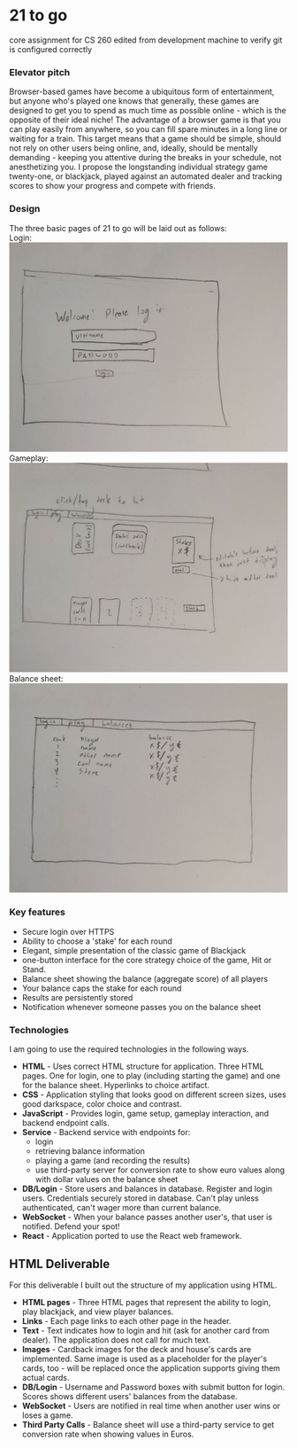 # 21 to go
core assignment for CS 260 
edited from development machine to verify git is configured correctly

### Elevator pitch

Browser-based games have become a ubiquitous form of entertainment, but anyone who's played one knows that generally, these games are designed to get you to spend as much time as possible online - which is the opposite of their ideal niche! The advantage of a browser game is that you can play easily from anywhere, so you can fill spare minutes in a long line or waiting for a train. This target means that a game should be simple, should not rely on other users being online, and, ideally, should be mentally demanding - keeping you attentive during the breaks in your schedule, not anesthetizing you. I propose the longstanding individual strategy game twenty-one, or blackjack, played against an automated dealer and tracking scores to show your progress and compete with friends. 

### Design
The three basic pages of 21 to go will be laid out as follows:\
Login:
![login sketch](21togo_login_sketch.jpg)
Gameplay:
![gameplay sketch](21togo_play_sketch.jpg)
Balance sheet:
![balance sketch](21togo_balance_sketch.jpg)

### Key features

- Secure login over HTTPS
- Ability to choose a 'stake' for each round
- Elegant, simple presentation of the classic game of Blackjack
- one-button interface for the core strategy choice of the game, Hit or Stand.
- Balance sheet showing the balance (aggregate score) of all players
- Your balance caps the stake for each round
- Results are persistently stored
- Notification whenever someone passes you on the balance sheet
  
### Technologies

I am going to use the required technologies in the following ways.

- **HTML** - Uses correct HTML structure for application. Three HTML pages. One for login, one to play (including starting the game) and one for the balance sheet. Hyperlinks to choice artifact.
- **CSS** - Application styling that looks good on different screen sizes, uses good darkspace, color choice and contrast.
- **JavaScript** - Provides login, game setup, gameplay interaction, and backend endpoint calls.
- **Service** - Backend service with endpoints for:
  - login
  - retrieving balance information
  - playing a game (and recording the results)
  - use third-party server for conversion rate to show euro values along with dollar values on the balance sheet
- **DB/Login** - Store users and balances in database. Register and login users. Credentials securely stored in database. Can't play unless authenticated, can't wager more than current balance.
- **WebSocket** - When your balance passes another user's, that user is notified. Defend your spot!
- **React** - Application ported to use the React web framework.

## HTML Deliverable
For this deliverable I built out the structure of my application using HTML.

- **HTML pages** - Three HTML pages that represent the ability to login, play blackjack, and view player balances.
- **Links** - Each page links to each other page in the header. 
- **Text** - Text indicates how to login and hit (ask for another card from dealer). The application does not call for much text.
- **Images** - Cardback images for the deck and house's cards are implemented. Same image is used as a placeholder for the player's cards, too - will be replaced once the application supports giving them actual cards.
- **DB/Login** - Username and Password boxes with submit button for login. Scores shows different users' balances from the database.
- **WebSocket** - Users are notified in real time when another user wins or loses a game. 
- **Third Party Calls** - Balance sheet will use a third-party service to get conversion rate when showing values in Euros. 